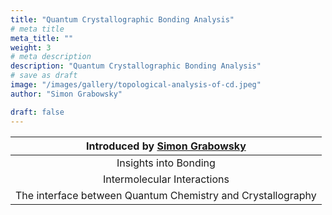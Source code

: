 ```yaml
---
title: "Quantum Crystallographic Bonding Analysis"
# meta title
meta_title: ""
weight: 3
# meta description
description: "Quantum Crystallographic Bonding Analysis"
# save as draft
image: "/images/gallery/topological-analysis-of-cd.jpeg"
author: "Simon Grabowsky"

draft: false
---
```


|Introduced by [Simon Grabowsky](/authors/simon-grabowsky)|
|:-----------:|
|Insights into Bonding|
|Intermolecular Interactions|
|The interface between Quantum Chemistry and Crystallography|